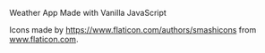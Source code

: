 Weather App
Made with Vanilla JavaScript



Icons made by https://www.flaticon.com/authors/smashicons from www.flaticon.com.
